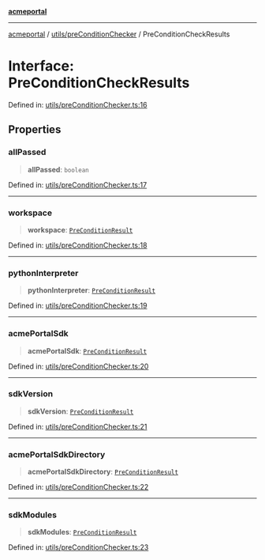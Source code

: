 [**acmeportal**](../../../README.md)

***

[acmeportal](../../../README.md) / [utils/preConditionChecker](../README.md) / PreConditionCheckResults

# Interface: PreConditionCheckResults

Defined in: [utils/preConditionChecker.ts:16](https://github.com/blackwhitehere/acme-portal/blob/main/src/utils/preConditionChecker.ts#L16)

## Properties

### allPassed

> **allPassed**: `boolean`

Defined in: [utils/preConditionChecker.ts:17](https://github.com/blackwhitehere/acme-portal/blob/main/src/utils/preConditionChecker.ts#L17)

***

### workspace

> **workspace**: [`PreConditionResult`](PreConditionResult.md)

Defined in: [utils/preConditionChecker.ts:18](https://github.com/blackwhitehere/acme-portal/blob/main/src/utils/preConditionChecker.ts#L18)

***

### pythonInterpreter

> **pythonInterpreter**: [`PreConditionResult`](PreConditionResult.md)

Defined in: [utils/preConditionChecker.ts:19](https://github.com/blackwhitehere/acme-portal/blob/main/src/utils/preConditionChecker.ts#L19)

***

### acmePortalSdk

> **acmePortalSdk**: [`PreConditionResult`](PreConditionResult.md)

Defined in: [utils/preConditionChecker.ts:20](https://github.com/blackwhitehere/acme-portal/blob/main/src/utils/preConditionChecker.ts#L20)

***

### sdkVersion

> **sdkVersion**: [`PreConditionResult`](PreConditionResult.md)

Defined in: [utils/preConditionChecker.ts:21](https://github.com/blackwhitehere/acme-portal/blob/main/src/utils/preConditionChecker.ts#L21)

***

### acmePortalSdkDirectory

> **acmePortalSdkDirectory**: [`PreConditionResult`](PreConditionResult.md)

Defined in: [utils/preConditionChecker.ts:22](https://github.com/blackwhitehere/acme-portal/blob/main/src/utils/preConditionChecker.ts#L22)

***

### sdkModules

> **sdkModules**: [`PreConditionResult`](PreConditionResult.md)

Defined in: [utils/preConditionChecker.ts:23](https://github.com/blackwhitehere/acme-portal/blob/main/src/utils/preConditionChecker.ts#L23)
